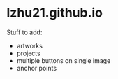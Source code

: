 # lzhu21.github.io

Stuff to add:
- artworks
- projects
- multiple buttons on single image
- anchor points
